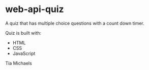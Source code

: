 # web-api-quiz

A quiz that has multiple choice questions with a count down timer. 

Quiz is built with:

* HTML <br>
* CSS <br>
* JavaScript <br>

Tia Michaels